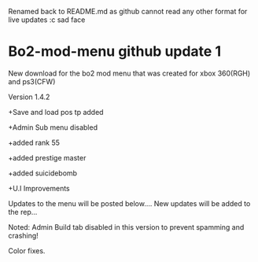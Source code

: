 Renamed back to README.md as github cannot read any other format for live updates :c sad face
# Bo2-mod-menu github update 1




New download for the bo2 mod menu that was created for xbox 360(RGH) and ps3(CFW)

Version 1.4.2

+Save and load pos tp added

+Admin Sub menu disabled

+added rank 55 

+added prestige master

+added suicidebomb

+U.I Improvements


Updates to the menu will be posted below....
New updates will be added to the rep...

Noted:
Admin Build tab disabled in this version to prevent spamming and crashing!


Color fixes.
